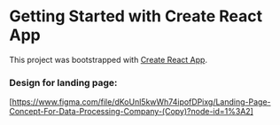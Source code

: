 # Getting Started with Create React App
This project was bootstrapped with
[Create React App](https://github.com/facebook/create-react-app).

### Design for landing page:
[https://www.figma.com/file/dKoUnl5kwWh74ipofDPixg/Landing-Page-Concept-For-Data-Processing-Company-(Copy)?node-id=1%3A2]
